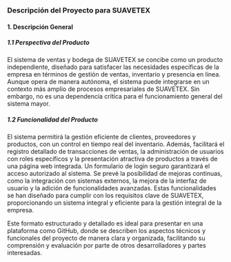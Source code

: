 ### Descripción del Proyecto para SUAVETEX

#### 1. Descripción General

##### 1.1 Perspectiva del Producto
El sistema de ventas y bodega de SUAVETEX se concibe como un producto independiente, diseñado para satisfacer las necesidades específicas de la empresa en términos de gestión de ventas, inventario y presencia en línea. Aunque opera de manera autónoma, el sistema puede integrarse en un contexto más amplio de procesos empresariales de SUAVETEX. Sin embargo, no es una dependencia crítica para el funcionamiento general del sistema mayor.

##### 1.2 Funcionalidad del Producto
El sistema permitirá la gestión eficiente de clientes, proveedores y productos, con un control en tiempo real del inventario. Además, facilitará el registro detallado de transacciones de ventas, la administración de usuarios con roles específicos y la presentación atractiva de productos a través de una página web integrada. Un formulario de login seguro garantizará el acceso autorizado al sistema. Se prevé la posibilidad de mejoras continuas, como la integración con sistemas externos, la mejora de la interfaz de usuario y la adición de funcionalidades avanzadas. Estas funcionalidades se han diseñado para cumplir con los requisitos clave de SUAVETEX, proporcionando un sistema integral y eficiente para la gestión integral de la empresa.

Este formato estructurado y detallado es ideal para presentar en una plataforma como GitHub, donde se describen los aspectos técnicos y funcionales del proyecto de manera clara y organizada, facilitando su comprensión y evaluación por parte de otros desarrolladores y partes interesadas.
